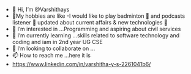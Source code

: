 - 👋 Hi, I’m @Varshithays
- 🙂My hobbies are like -I would like to play badminton 🏸  and podcasts listener 🎵 updated about current affairs & new technologies 📰
- 👀 I’m interested in ...Programming and aspiring about civil services
- 🌱 I’m currently learning ...skills related to software technology and coding and iam in 2nd year UG CSE 
- 💞️ I’m looking to collaborate on ...
- 📫 How to reach me ...here it is 
- https://www.linkedin.com/in/varshitha-y-s-2261041b6/

<!---
Varshithays/Varshithays is a ✨ special ✨ repository because its `README.md` (this file) appears on your GitHub profile.
You can click the Preview link to take a look at your changes.
--->
